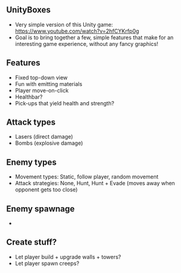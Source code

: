## UnityBoxes

* Very simple version of this Unity game: https://www.youtube.com/watch?v=2hfCYKrfp0g
* Goal is to bring together a few, simple features that make for an interesting game experience, without any fancy graphics!


## Features
* Fixed top-down view
* Fun with emitting materials
* Player move-on-click
* Healthbar?
* Pick-ups that yield health and strength?

## Attack types
* Lasers (direct damage)
* Bombs (explosive damage)

## Enemy types
* Movement types: Static, follow player, random movement
* Attack strategies: None, Hunt, Hunt + Evade (moves away when opponent gets too close)


## Enemy spawnage
* 

## Create stuff?
* Let player build + upgrade walls + towers?
* Let player spawn creeps?